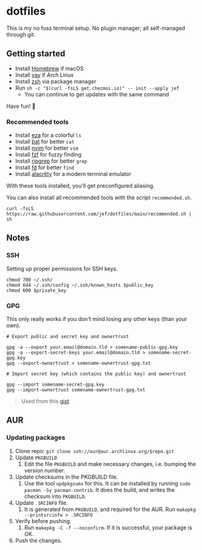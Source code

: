 # dotfiles

This is my no fuss terminal setup. No plugin manager; all self-managed through git.

## Getting started

- Install [Homebrew](http://brew.sh/) if macOS
- Install [yay](https://github.com/Jguer/yay) if Arch Linux
- Install [zsh](https://www.zsh.org/) via package manager
- Run `sh -c "$(curl -fsLS get.chezmoi.io)" -- init --apply jef`
  - You can continue to get updates with the same command

Have fun! :rocket:

### Recommended tools

- Install [eza](https://github.com/eza-community/eza) for a colorful `ls`
- Install [bat](https://github.com/sharkdp/bat) for better `cat`
- Install [nvim](https://github.com/neovim/neovim) for better `vim`
- Install [fzf](https://github.com/junegunn/fzf) for fuzzy finding
- Install [ripgrep](https://github.com/BurntSushi/ripgrep) for better `grep`
- Install [fd](https://github.com/sharkdp/fd) for better `find`
- Install [alacritty](https://github.com/alacritty/alacritty) for a modern terminal emulator

With these tools installed, you'll get preconfigured aliasing.

You can also install all recommended tools with the script `recommended.sh`.

```shell
curl -fsLS https://raw.githubusercontent.com/jef/dotfiles/main/recommended.sh | sh
```

## Notes

### SSH

Setting up proper permissions for SSH keys.

```shell
chmod 700 ~/.ssh/
chmod 644 ~/.ssh/config ~/.ssh/known_hosts $public_key
chmod 600 $private_key
```

### GPG

This only really works if you don't mind losing any other keys (than your own).

```shell
# Export public and secret key and ownertrust

gpg -a --export your.email@domain.tld > somename-public-gpg.key
gpg -a --export-secret-keys your.email@domain.tld > somename-secret-gpg.key
gpg --export-ownertrust > somename-ownertrust-gpg.txt

# Import secret key (which contains the public key) and ownertrust

gpg --import somename-secret-gpg.key
gpg --import-ownertrust somename-ownertrust-gpg.txt
```

> Used from this [gist](https://gist.github.com/chrisroos/1205934).

## AUR

### Updating packages

1. Clone repo: `git clone ssh://aur@aur.archlinux.org/$repo.git`
1. Update `PKGBUILD`
   1. Edit the file `PKGBUILD` and make necessary changes, i.e. bumping the version number.
1. Update checksums in the PKGBUILD file.
   1. Use the tool `updpkgsums` for this. It can be installed by running `sudo pacman -Sy pacman-contrib`. It does the build, and writes the checksum into `PKGBUILD`.
1. Update `.SRCINFO` file.
   1. It is generated from `PKGBUILD`, and required for the AUR. Run `makepkg --printsrcinfo > .SRCINFO`
1. Verify before pushing.
   1. Run `makepkg -C -f --noconfirm`. If it is successful, your package is OK.
1. Push the changes.
